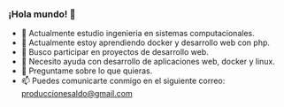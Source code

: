 ### ¡Hola mundo! 👋

- 🔭 Actualmente estudio ingenieria en sistemas computacionales.
- 🌱 Actualmente estoy aprendiendo docker y desarrollo web con php.
- 👯 Busco participar en proyectos de desarrollo web.
- 🤔 Necesito ayuda con desarrollo de aplicaciones web, docker y linux.
- 💬 Preguntame sobre lo que quieras.
- 📫 Puedes comunicarte conmigo en el siguiente correo: produccionesaldo@gmail.com

<!--
- 😄 Pronouns: ...
- ⚡ Fun fact: ...

**Guirdo/Guirdo** is a ✨ _special_ ✨ repository because its `README.md` (this file) appears on your GitHub profile.


-->
